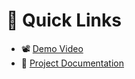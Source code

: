 # 🔗 Quick Links

- 📽 [Demo Video](./DemoVideo.mp4)
- 📝 [Project Documentation](./Documentation.pdf)
